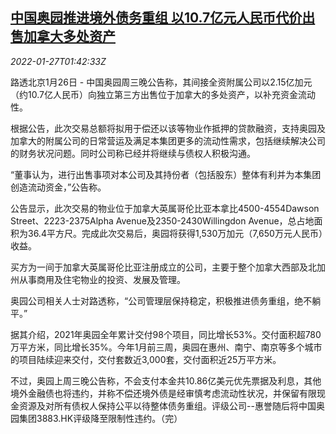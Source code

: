 <!--1643248863000-->
[中国奥园推进境外债务重组 以10.7亿元人民币代价出售加拿大多处资产](https://cn.reuters.com/article/aoyuan-debt-restructuring-0126-wedn-idCNKBS2K104Z)
------

<div><i>2022-01-27T01:42:33Z</i></div><p>路透北京1月26日 - 中国奥园周三晚公告称，其间接全资附属公司以2.15亿加元（约10.7亿人民币）向独立第三方出售位于加拿大的多处资产，以补充资金流动性。</p><p>根据公告，此次交易总额将拟用于偿还以该等物业作抵押的贷款融资，支持奥园及加拿大的附属公司的日常营运及满足本集团更多的流动性需求，包括继续解决公司的财务状况问题。同时公司称已经并将继续与债权人积极沟通。</p><p>“董事认为，进行出售事项对本公司及其持份者（包括股东）整体有利并为本集团创造流动资金，”公告称。</p><p>公告显示，此次交易的物业位于加拿大英属哥伦比亚本拿比4500-4554Dawson Street、2223-2375Alpha Avenue及2350-2430Willingdon Avenue，总占地面积为36.4平方尺。完成此次交易后，奥园将获得1,530万加元（7,650万元人民币）收益。</p><p>买方为一间于加拿大英属哥伦比亚注册成立的公司，主要于整个加拿大西部及北加州从事商用及住宅物业的投资、发展及管理。</p><p>奥园公司相关人士对路透称，“公司管理层保持稳定，积极推进债务重组，绝不躺平。”</p><p>据其介绍，2021年奥园全年累计交付98个项目，同比增长53%。交付面积超780万平方米，同比增长35%。今年1月前三周，奥园在惠州、南宁、南京等多个城市的项目陆续迎来交付，交付套数近3,000套，交付面积近25万平方米。</p><p>不过，奥园上周三晚公告称，不会支付本金共10.86亿美元优先票据及利息，其他境外金融债也将违约，并称不偿还境外债是经审慎考虑流动性状况，并保留有限现金资源及对所有债权人保持公平以待整体债务重组。评级公司--惠誉随后将中国奥园集团3883.HK评级降至限制性违约。（完）</p>
